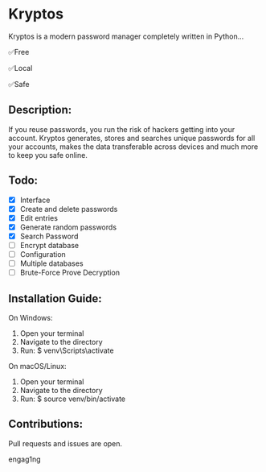 # Kryptos
Kryptos is a modern password manager completely written in Python...

✅Free

✅Local

✅Safe

## Description:
If you reuse passwords, you run the risk of hackers getting into your account. Kryptos generates, stores and searches unique passwords for all your accounts, makes the data transferable across devices and much more to keep you safe online.

## Todo:
- [x] Interface
- [x] Create and delete passwords
- [x] Edit entries
- [x] Generate random passwords
- [x] Search Password
- [ ] Encrypt database
- [ ] Configuration
- [ ] Multiple databases
- [ ] Brute-Force Prove Decryption

## Installation Guide:
On Windows:
1. Open your terminal
2. Navigate to the directory
3. Run:
  $ venv\Scripts\activate

On macOS/Linux:
1. Open your terminal
2. Navigate to the directory
3. Run:
  $ source venv/bin/activate

## Contributions:
Pull requests and issues are open.

engag1ng
